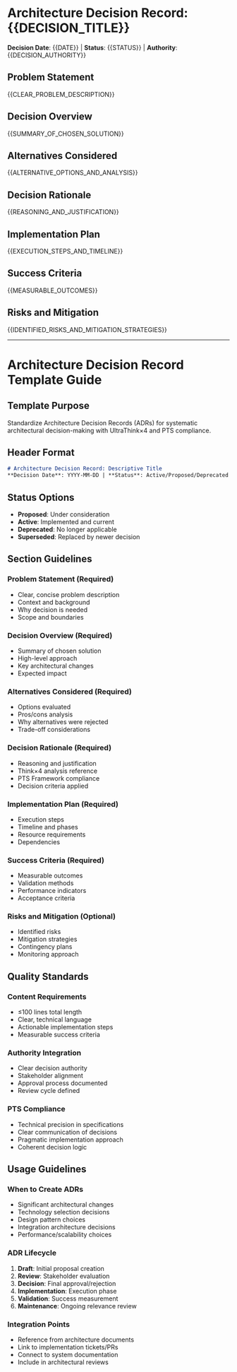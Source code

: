 # Architecture Decision Record: {{DECISION_TITLE}}

**Decision Date**: {{DATE}} | **Status**: {{STATUS}} | **Authority**: {{DECISION_AUTHORITY}}

## Problem Statement
{{CLEAR_PROBLEM_DESCRIPTION}}

## Decision Overview
{{SUMMARY_OF_CHOSEN_SOLUTION}}

## Alternatives Considered
{{ALTERNATIVE_OPTIONS_AND_ANALYSIS}}

## Decision Rationale
{{REASONING_AND_JUSTIFICATION}}

## Implementation Plan
{{EXECUTION_STEPS_AND_TIMELINE}}

## Success Criteria
{{MEASURABLE_OUTCOMES}}

## Risks and Mitigation
{{IDENTIFIED_RISKS_AND_MITIGATION_STRATEGIES}}

---

# Architecture Decision Record Template Guide

## Template Purpose
Standardize Architecture Decision Records (ADRs) for systematic architectural decision-making with UltraThink×4 and PTS compliance.

## Header Format
```markdown
# Architecture Decision Record: Descriptive Title
**Decision Date**: YYYY-MM-DD | **Status**: Active/Proposed/Deprecated | **Authority**: Decision maker/body
```

## Status Options
- **Proposed**: Under consideration
- **Active**: Implemented and current
- **Deprecated**: No longer applicable
- **Superseded**: Replaced by newer decision

## Section Guidelines

### Problem Statement (Required)
- Clear, concise problem description
- Context and background
- Why decision is needed
- Scope and boundaries

### Decision Overview (Required)
- Summary of chosen solution
- High-level approach
- Key architectural changes
- Expected impact

### Alternatives Considered (Required)
- Options evaluated
- Pros/cons analysis
- Why alternatives were rejected
- Trade-off considerations

### Decision Rationale (Required)
- Reasoning and justification
- Think×4 analysis reference
- PTS Framework compliance
- Decision criteria applied

### Implementation Plan (Required)
- Execution steps
- Timeline and phases
- Resource requirements
- Dependencies

### Success Criteria (Required)
- Measurable outcomes
- Validation methods
- Performance indicators
- Acceptance criteria

### Risks and Mitigation (Optional)
- Identified risks
- Mitigation strategies
- Contingency plans
- Monitoring approach

## Quality Standards

### Content Requirements
- ≤100 lines total length
- Clear, technical language
- Actionable implementation steps
- Measurable success criteria

### Authority Integration
- Clear decision authority
- Stakeholder alignment
- Approval process documented
- Review cycle defined

### PTS Compliance
- Technical precision in specifications
- Clear communication of decisions
- Pragmatic implementation approach
- Coherent decision logic

## Usage Guidelines

### When to Create ADRs
- Significant architectural changes
- Technology selection decisions
- Design pattern choices
- Integration architecture decisions
- Performance/scalability choices

### ADR Lifecycle
1. **Draft**: Initial proposal creation
2. **Review**: Stakeholder evaluation
3. **Decision**: Final approval/rejection
4. **Implementation**: Execution phase
5. **Validation**: Success measurement
6. **Maintenance**: Ongoing relevance review

### Integration Points
- Reference from architecture documents
- Link to implementation tickets/PRs
- Connect to system documentation
- Include in architectural reviews